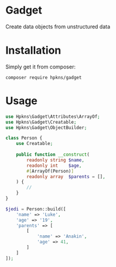 Gadget
===

Create data objects from unstructured data

# Installation

Simply get it from composer:

```shell
composer require hpkns/gadget
```

# Usage
```php
use Hpkns\Gadget\Attributes\ArrayOf;
use Hpkns\Gadget\Creatable;
use Hpkns\Gadget\ObjectBuilder;

class Person {
    use Creatable;
    
    public function __construct(
        readonly string $name,
        readonly int    $age,
        #[ArrayOf(Person)]
        readonly array  $parents = [],
    ) {
        //
    }
}

$jedi = Person::build([
    'name' => 'Luke',
    'age' => '19',
    'parents' => [
        [
            'name' => 'Anakin', 
            'age' => 41,
        ]
    ]
]);
```

